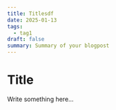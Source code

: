 ```yaml
---
title: Titlesdf
date: 2025-01-13
tags:
  - tag1
draft: false
summary: Summary of your blogpost
---
```


# Title

Write something here...
